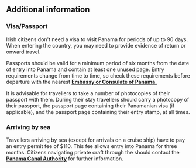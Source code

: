 ## Additional information

### **Visa/Passport**

Irish citizens don't need a visa to visit Panama for periods of up to 90 days. When entering the country, you may need to provide evidence of return or onward travel.

Passports should be valid for a minimum period of six months from the date of entry into Panama and contain at least one unused page. Entry requirements change from time to time, so check these requirements before departure with the nearest [**Embassy or Consulate of Panama.**](https://mire.gob.pa/ministerio/embajadasyconsulados/)

It is advisable for travellers to take a number of photocopies of their passport with them. During their stay travellers should carry a photocopy of their passport, the passport page containing their Panamanian visa (if applicable), and the passport page containing their entry stamp, at all times.

### **Arriving by sea**

Travellers arriving by sea (except for arrivals on a cruise ship) have to pay an entry permit fee of $110. This fee allows entry into Panama for three months. Citizens navigating private craft through the should contact the [**Panama Canal Authority**](https://pancanal.com/en/) for further information.
